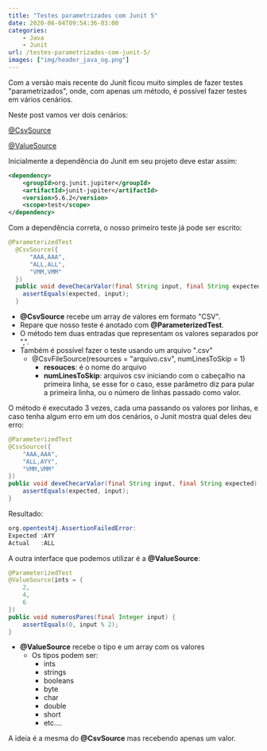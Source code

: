 ```yaml
---
title: "Testes parametrizados com Junit 5"
date: 2020-06-04T09:54:36-03:00
categories:
    - Java
    - Junit
url: /testes-parametrizados-com-junit-5/
images: ["img/header_java_og.png"]
---
```


Com a versão mais recente do Junit ficou muito simples de fazer testes "parametrizados", onde, com apenas um método, é possível fazer testes em vários cenários.

<!--more-->

Neste post vamos ver dois cenários:

[@CsvSource](https://junit.org/junit5/docs/current/api/org.junit.jupiter.params/org/junit/jupiter/params/provider/CsvSource.html)

[@ValueSource](https://junit.org/junit5/docs/current/api/org.junit.jupiter.params/org/junit/jupiter/params/provider/ValueSource.html)

Inicialmente a dependência do Junit em seu projeto deve estar assim:

```xml
<dependency>
    <groupId>org.junit.jupiter</groupId>
    <artifactId>junit-jupiter</artifactId>
    <version>5.6.2</version>
    <scope>test</scope>
</dependency>
```

Com a dependência correta, o nosso primeiro teste já pode ser escrito:

```java
@ParameterizedTest
  @CsvSource({
      "AAA,AAA",
      "ALL,ALL",
      "VMM,VMM"
  })
  public void deveChecarValor(final String input, final String expected) {
    assertEquals(expected, input);
  }
```

* **@CsvSource** recebe um array de valores em formato "CSV".
* Repare que nosso teste é anotado com **@ParameterizedTest**.
* O método tem duas entradas que representam os valores separados por ",".
* Também é possível fazer o teste usando um arquivo ".csv"
  * @CsvFileSource(resources = "arquivo.csv", numLinesToSkip = 1)
    * **resouces**: é o nome do arquivo
    * **numLinesToSkip**: arquivos csv iniciando com o cabeçalho na primeira linha, se esse for o caso, esse parâmetro diz para pular a primeira linha, ou o número de linhas passado como valor.

O método é executado 3 vezes, cada uma passando os valores por linhas, e caso tenha algum erro em um dos cenários, o Junit mostra qual deles deu erro:

```java
@ParameterizedTest
@CsvSource({
    "AAA,AAA",
    "ALL,AYY",
    "VMM,VMM"
})
public void deveChecarValor(final String input, final String expected) {
    assertEquals(expected, input);
}
```

Resultado:

```java
org.opentest4j.AssertionFailedError:
Expected :AYY
Actual   :ALL
```

A outra interface que podemos utilizar é a **@ValueSource**:

```java
@ParameterizedTest
@ValueSource(ints = {
    2,
    4,
    6
})
public void numerosPares(final Integer input) {
    assertEquals(0, input % 2);
}
```

* **@ValueSource** recebe o tipo e um array com os valores
  * Os tipos podem ser:
    * ints
    * strings
    * booleans
    * byte
    * char
    * double
    * short
    * etc....

A ideia é a mesma do **@CsvSource** mas recebendo apenas um valor.
